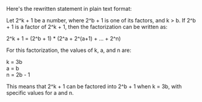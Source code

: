 Here's the rewritten statement in plain text format:

Let 2^k + 1 be a number, where 2^b + 1 is one of its factors, and k > b. If 2^b + 1 is a factor of 2^k + 1, then the factorization can be written as:

2^k + 1 = (2^b + 1) * (2^a + 2^(a+1) + ... + 2^n)

For this factorization, the values of k, a, and n are:

k = 3b  
a = b  
n = 2b - 1

This means that 2^k + 1 can be factored into 2^b + 1 when k = 3b, with specific values for a and n.
